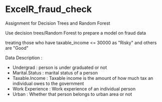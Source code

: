 # ExcelR_fraud_check
Assignment for Decision Trees and Random Forest

Use decision trees/Random Forest to prepare a model on fraud data

treating those who have taxable_income <= 30000 as "Risky" and others are "Good"

Data Description :

- Undergrad : person is under graduated or not
- Marital.Status : marital status of a person
- Taxable.Income : Taxable income is the amount of how much tax an individual owes to the government 
- Work Experience : Work experience of an individual person
- Urban : Whether that person belongs to urban area or not
